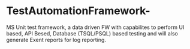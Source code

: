 # TestAutomationFramework-
MS Unit test framework, a data driven FW with capabilites to perform UI based, API Besed, Database (TSQL/PSQL) based testing and will also generate Exent reports for log reporting.
